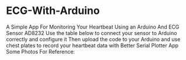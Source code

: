 # ECG-With-Arduino
A Simple App For Monitoring Your Heartbeat Using an Arduino And ECG Sensor AD8232
Use the table below to connect your sensor to Arduino correctly and configure it
Then upload the code to your Arduino and use chest plates to record your heartbeat data with Better Serial Plotter App
Some Photos For Reference:

